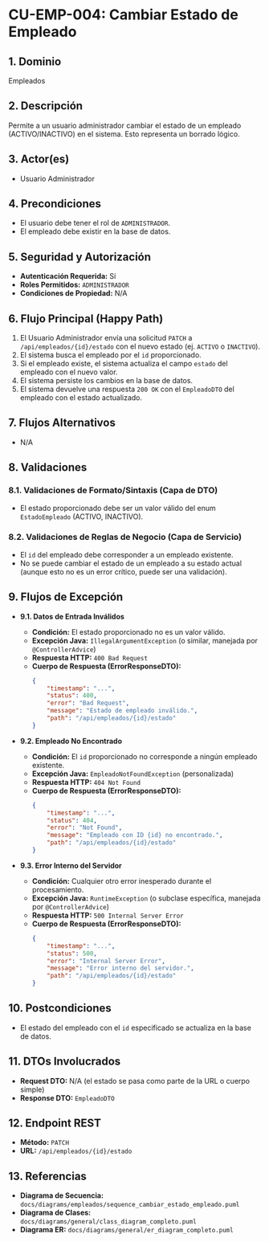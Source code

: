 # CU-EMP-004: Cambiar Estado de Empleado

## 1. Dominio
Empleados

## 2. Descripción
Permite a un usuario administrador cambiar el estado de un empleado (ACTIVO/INACTIVO) en el sistema. Esto representa un borrado lógico.

## 3. Actor(es)
*   Usuario Administrador

## 4. Precondiciones
*   El usuario debe tener el rol de `ADMINISTRADOR`.
*   El empleado debe existir en la base de datos.

## 5. Seguridad y Autorización
*   **Autenticación Requerida:** Sí
*   **Roles Permitidos:** `ADMINISTRADOR`
*   **Condiciones de Propiedad:** N/A

## 6. Flujo Principal (Happy Path)
1.  El Usuario Administrador envía una solicitud `PATCH` a `/api/empleados/{id}/estado` con el nuevo estado (ej. `ACTIVO` o `INACTIVO`).
2.  El sistema busca el empleado por el `id` proporcionado.
3.  Si el empleado existe, el sistema actualiza el campo `estado` del empleado con el nuevo valor.
4.  El sistema persiste los cambios en la base de datos.
5.  El sistema devuelve una respuesta `200 OK` con el `EmpleadoDTO` del empleado con el estado actualizado.

## 7. Flujos Alternativos
*   N/A

## 8. Validaciones

### 8.1. Validaciones de Formato/Sintaxis (Capa de DTO)
*   El estado proporcionado debe ser un valor válido del enum `EstadoEmpleado` (ACTIVO, INACTIVO).

### 8.2. Validaciones de Reglas de Negocio (Capa de Servicio)
*   El `id` del empleado debe corresponder a un empleado existente.
*   No se puede cambiar el estado de un empleado a su estado actual (aunque esto no es un error crítico, puede ser una validación).

## 9. Flujos de Excepción

*   **9.1. Datos de Entrada Inválidos**
    *   **Condición:** El estado proporcionado no es un valor válido.
    *   **Excepción Java:** `IllegalArgumentException` (o similar, manejada por `@ControllerAdvice`)
    *   **Respuesta HTTP:** `400 Bad Request`
    *   **Cuerpo de Respuesta (ErrorResponseDTO):**
        ```json
        {
            "timestamp": "...",
            "status": 400,
            "error": "Bad Request",
            "message": "Estado de empleado inválido.",
            "path": "/api/empleados/{id}/estado"
        }
        ```

*   **9.2. Empleado No Encontrado**
    *   **Condición:** El `id` proporcionado no corresponde a ningún empleado existente.
    *   **Excepción Java:** `EmpleadoNotFoundException` (personalizada)
    *   **Respuesta HTTP:** `404 Not Found`
    *   **Cuerpo de Respuesta (ErrorResponseDTO):**
        ```json
        {
            "timestamp": "...",
            "status": 404,
            "error": "Not Found",
            "message": "Empleado con ID {id} no encontrado.",
            "path": "/api/empleados/{id}/estado"
        }
        ```

*   **9.3. Error Interno del Servidor**
    *   **Condición:** Cualquier otro error inesperado durante el procesamiento.
    *   **Excepción Java:** `RuntimeException` (o subclase específica, manejada por `@ControllerAdvice`)
    *   **Respuesta HTTP:** `500 Internal Server Error`
    *   **Cuerpo de Respuesta (ErrorResponseDTO):**
        ```json
        {
            "timestamp": "...",
            "status": 500,
            "error": "Internal Server Error",
            "message": "Error interno del servidor.",
            "path": "/api/empleados/{id}/estado"
        }
        ```

## 10. Postcondiciones
*   El estado del empleado con el `id` especificado se actualiza en la base de datos.

## 11. DTOs Involucrados
*   **Request DTO:** N/A (el estado se pasa como parte de la URL o cuerpo simple)
*   **Response DTO:** `EmpleadoDTO`

## 12. Endpoint REST
*   **Método:** `PATCH`
*   **URL:** `/api/empleados/{id}/estado`

## 13. Referencias
*   **Diagrama de Secuencia:** `docs/diagrams/empleados/sequence_cambiar_estado_empleado.puml`
*   **Diagrama de Clases:** `docs/diagrams/general/class_diagram_completo.puml`
*   **Diagrama ER:** `docs/diagrams/general/er_diagram_completo.puml`
